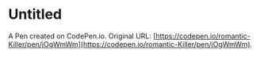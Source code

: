 # Untitled

A Pen created on CodePen.io. Original URL: [https://codepen.io/romantic-Killer/pen/jOgWmWm](https://codepen.io/romantic-Killer/pen/jOgWmWm).

